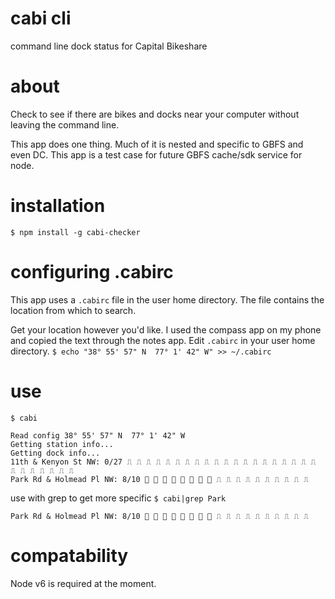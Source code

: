 # cabi cli
command line dock status for Capital Bikeshare

# about
Check to see if there are bikes and docks near your computer without leaving the command line. 

This app does one thing. Much of it is nested and specific to GBFS and even DC. This app is a test case for future GBFS cache/sdk service for node.

# installation

`$ npm install -g cabi-checker`

# configuring .cabirc
This app uses a `.cabirc` file in the user home directory. The file contains the location from which to search.

Get your location however you'd like. I used the compass app on my phone and copied the text through the notes app. Edit `.cabirc` in your user home directory.
`$ echo "38° 55' 57" N  77° 1' 42" W" >> ~/.cabirc`

# use
`$ cabi`

```
Read config 38° 55' 57" N  77° 1' 42" W
Getting station info...
Getting dock info...
11th & Kenyon St NW: 0/27 ⎍ ⎍ ⎍ ⎍ ⎍ ⎍ ⎍ ⎍ ⎍ ⎍ ⎍ ⎍ ⎍ ⎍ ⎍ ⎍ ⎍ ⎍ ⎍ ⎍ ⎍ ⎍ ⎍ ⎍ ⎍ ⎍ ⎍ 
Park Rd & Holmead Pl NW: 8/10 🚴 🚴 🚴 🚴 🚴 🚴 🚴 🚴 ⎍ ⎍ ⎍ ⎍ ⎍ ⎍ ⎍ ⎍ ⎍ ⎍ 
```

use with grep to get more specific
`$ cabi|grep Park`

```
Park Rd & Holmead Pl NW: 8/10 🚴 🚴 🚴 🚴 🚴 🚴 🚴 🚴 ⎍ ⎍ ⎍ ⎍ ⎍ ⎍ ⎍ ⎍ ⎍ ⎍ 
```

# compatability
Node v6 is required at the moment.
